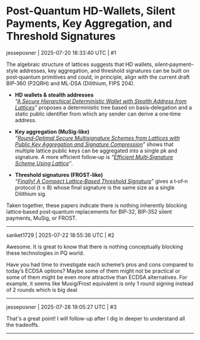 # Post-Quantum HD-Wallets, Silent Payments, Key Aggregation, and Threshold Signatures

jesseposner | 2025-07-20 18:33:40 UTC | #1

The algebraic structure of lattices suggests that HD wallets, silent‑payment–style addresses, key aggregation, and threshold signatures can be built on post‑quantum primitives and could, in principle, align with the current draft BIP‑360 (P2QRH) and ML‑DSA (Dilithium, FIPS 204).

* **HD wallets & stealth addresses**  
  *“[A Secure Hierarchical Deterministic Wallet with Stealth Address from Lattices](https://www.sciencedirect.com/science/article/pii/S0304397524002895?via%3Dihub)”* proposes a deterministic tree based on basis‑delegation and a static public identifier from which any sender can derive a one‑time address.

* **Key aggregation (MuSig‑like)**  
  *“[Round‑Optimal Secure Multisignature Schemes from Lattices with Public Key Aggregation and Signature Compression](https://link.springer.com/chapter/10.1007/978-3-030-51938-4_14)”* shows that multiple lattice public keys can be aggregated into a single pk and signature. A more efficient follow‑up is *“[Efficient Multi‑Signature Scheme Using Lattice](https://academic.oup.com/comjnl/article-abstract/65/9/2421/6289877?redirectedFrom=fulltext)”*.

* **Threshold signatures (FROST‑like)**  
  *“[Finally! A Compact Lattice‑Based Threshold Signature](https://eprint.iacr.org/2025/872)”* gives a t‑of‑n protocol (t ≤ 8) whose final signature is the same size as a single Dilithium sig.

Taken together, these papers indicate there is nothing inherently blocking lattice‑based post‑quantum replacements for BIP‑32, BIP‑352 silent payments, MuSig, or FROST.

-------------------------

sanket1729 | 2025-07-22 18:55:36 UTC | #2

Awesome. It is great to know that there is nothing conceptually blocking these technologies in PQ world. 

Have you had time to investigate each scheme’s pros and cons compared to today’s ECDSA options? Maybe some of them might not be practical or some of them might be even more attractive than ECDSA alternatives. For example, it seems like Musig/Frost equivalent is only 1 round signing instead of 2 rounds which is big deal

-------------------------

jesseposner | 2025-07-28 19:05:27 UTC | #3

That's a great point! I will follow-up after I dig in deeper to understand all the tradeoffs.

-------------------------

